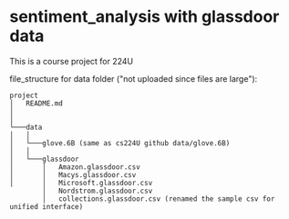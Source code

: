 # sentiment_analysis with glassdoor data
This is a course project for 224U

file_structure for data folder ("not uploaded since files are large"):
```
project
│   README.md
│
│
└───data
│   │
│   └───glove.6B (same as cs224U github data/glove.6B)
│   │
│   └───glassdoor
│       │   Amazon.glassdoor.csv
│       │   Macys.glassdoor.csv
│       │   Microsoft.glassdoor.csv
        │   Nordstrom.glassdoor.csv
        │   collections.glassdoor.csv (renamed the sample csv for unified interface)

```